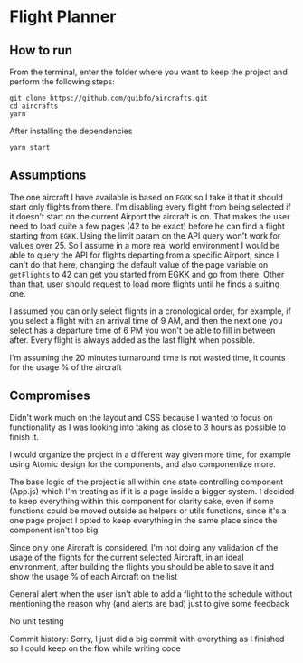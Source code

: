 # Flight Planner

## How to run

From the terminal, enter the folder where you want to keep the project and perform the following steps:

```
git clone https://github.com/guibfo/aircrafts.git
cd aircrafts
yarn
```

After installing the dependencies

```
yarn start
```

## Assumptions

The one aircraft I have available is based on `EGKK` so I take it that it should start only flights from there. I'm disabling every flight from being selected if it doesn't start on the current Airport the aircraft is on. That makes the user need to load quite a few pages (42 to be exact) before he can find a flight starting from `EGKK`. Using the limit param on the API query won't work for values over 25. So I assume in a more real world environment I would be able to query the API for flights departing from a specific Airport, since I can't do that here, changing the default value of the page variable on `getFlights` to 42 can get you started from EGKK and go from there. Other than that, user should request to load more flights until he finds a suiting one.

I assumed you can only select flights in a cronological order, for example, if you select a flight with an arrival time of 9 AM, and then the next one you select has a departure time of 6 PM you won't be able to fill in between after. Every flight is always added as the last flight when possible.

I'm assuming the 20 minutes turnaround time is not wasted time, it counts for the usage % of the aircraft

## Compromises

Didn't work much on the layout and CSS because I wanted to focus on functionality as I was looking into taking as close to 3 hours as possible to finish it.

I would organize the project in a different way given more time, for example using Atomic design for the components, and also componentize more.

The base logic of the project is all within one state controlling component (App.js) which I'm treating as if it is a page inside a bigger system. I decided to keep everything within this component for clarity sake, even if some functions could be moved outside as helpers or utils functions, since it's a one page project I opted to keep everything in the same place since the component isn't too big.

Since only one Aircraft is considered, I'm not doing any validation of the usage of the flights for the current selected Aircraft, in an ideal environment, after building the flights you should be able to save it and show the usage % of each Aircraft on the list

General alert when the user isn't able to add a flight to the schedule without mentioning the reason why (and alerts are bad) just to give some feedback

No unit testing

Commit history: Sorry, I just did a big commit with everything as I finished so I could keep on the flow while writing code
